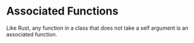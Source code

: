# Associated Functions

Like Rust, any function in a class that does not take a self argument is an associated function.
